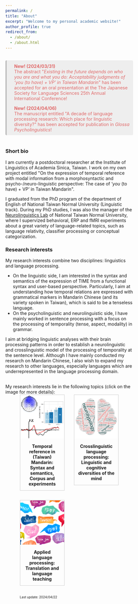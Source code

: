 ```yaml
---
permalink: /
title: "About"
excerpt: "Welcome to my personal academic website!"
author_profile: true
redirect_from: 
  - /about/
  - /about.html
---
```


<br>
<div style='background-color:#eeeeee; color: #e06666; border-left: solid #bcbcbc 4px; border-radius: 4px; padding:0.7em;'>
<div style='margin-left:1em;'><b>New! (2024/03/31)</b><br>The abstract "<i>Existing in the future depends on who you are and what you do: Acceptability judgments of ‘you (to have) + VP’ in Taiwan Mandarin</i>" has been accepted for an oral presentation at the The Japanese Society for Language Sciences 25th Annual International Conference!<br>
</div>
<div style='margin-left:1em;margin-top:1em'><b>New! (2024/04/06)</b><br>The manuscript entitled "A decade of language processing research: Which place for linguistic diversity?" has been accepted for publication in <i>Glossa Psycholinguistics</i>!
</div>
</div>

<br>

### Short bio

I am currently a postdoctoral researcher at the Institute of Linguistics of Academia Sinica, Taiwan. I work on my own project entitled "On the expression of temporal reference with modal information from a morphosyntactic and psycho-/neuro-linguistic perspective: The case of ‘<i>you</i> (to have) + VP’ in Taiwan Mandarin".

I graduated from the PhD program of the department of English of National Taiwan Normal University (Linguistic track). During my PhD studies, I was also the manager of the [Neurolinguistics Lab](https://sites.google.com/view/neurolinguisticslabntnu) of National Taiwan Normal University, where I supervized behavioral, ERP and fMRI experiments about a great variety of language-related topics, such as language relativity, classifier processing or conceptual categorization.

### Research interests

My research interests combine two disciplines: linguistics and language processing.

* On the linguistic side, I am interested in the syntax and semantics of the expression of TIME from a functional syntax and user-based perspective. Particularly, I aim at understanding how temporal relations are expressed with grammatical markers in Mandarin Chinese (and its variety spoken in Taiwan), which is said to be a tenseless language.
* On the psycholinguistic and neurolinguistic side, I have mainly worked in sentence processing with a focus on the processing of temporality (tense, aspect, modality) in grammar. 

I aim at bridging linguistic analyses with their brain processing patterns in order to establish a neurolinguistic and crosslinguistic model of the processing of temporality at the sentence level. Although I have mainly conducted my research on Mandarin Chinese, I also wish to expand my research to other languages, especially languages which are underrepresented in the language processing domain.

<br>
My research interests lie in the following  topics (click on the image for more details):


<style>

div.gallery {
  border: 1px solid #ccc;
}

div.gallery:hover {
  border: 1px solid #777;
}

div.gallery img {
  width: 100%;
  height: auto;
}

div.desc {
  padding: 12px;
  text-align: center;
}

* {
  box-sizing: border-box;
}

.container {
  display: grid; 
  grid-auto-rows: 1fr; 
  grid-template-columns: 35% 35%; 
  grid-template-rows: auto auto; 
  gap: 30px 30px; 
  grid-template-areas: 
    "Project1 Project2"
    "Project3 Project4"; 
  justify-content: center; 
  justify-items: stretch; 
  align-items: stretch; 
}

</style>


<div class="container">
<div class="Project1">
  <div class="gallery">
    <a target="_blank" href="https://aymeric-collart.github.io/projects/1-Mandarin_Syntax_Semantics_Corpus_Experiments_Temporal/">
      <img src="./../images/Project1.png" width="200" height="200">
    </a>
    <div class="desc">
<b>Temporal reference in (Taiwan) Mandarin: Syntax and semantics, Corpus and experiments</b></div>
  </div>
</div>

<div class="Project2">
  <div class="gallery">
    <a target="_blank" href="https://aymeric-collart.github.io/projects/2-Crosslinguistic_Processing">
      <img src="./../images/Project2.png" width="250" height="250">
    </a>
    <div class="desc"><b>Crosslinguistic language processing: Linguistic and cognitive diversities of the mind</b></div>
  </div>
</div>

<div class="Project3">
  <div class="gallery">
    <a target="_blank" href="https://aymeric-collart.github.io/projects/3-Applied_language_processing/">
      <img src="./../images/Project3.png" width="200" height="200">
    </a>
    <div class="desc"><b>Applied language processing: Translation and language teaching</b></div>
  </div>
</div>

<br>
<font size="1">Last update: 2024/04/22</font>